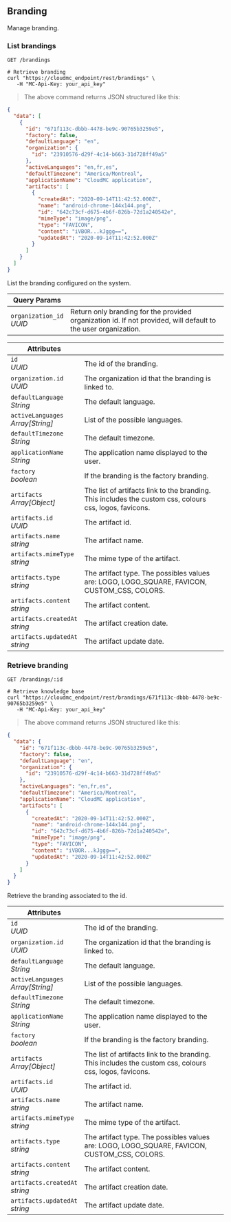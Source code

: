 ## Branding
Manage branding.

<!-------------------- LIST BRANDINGS -------------------->
### List brandings

`GET /brandings`

```shell
# Retrieve branding
curl "https://cloudmc_endpoint/rest/brandings" \
   -H "MC-Api-Key: your_api_key"
```
> The above command returns JSON structured like this:

```json
{
  "data": [
    {
      "id": "671f113c-dbbb-4478-be9c-90765b3259e5",
      "factory": false,
      "defaultLanguage": "en",
      "organization": {
        "id": "23910576-d29f-4c14-b663-31d728ff49a5"
      },
      "activeLanguages": "en,fr,es",
      "defaultTimezone": "America/Montreal",
      "applicationName": "CloudMC application",
      "artifacts": [
        {
          "createdAt": "2020-09-14T11:42:52.000Z",
          "name": "android-chrome-144x144.png",
          "id": "642c73cf-d675-4b6f-826b-72d1a240542e",
          "mimeType": "image/png",
          "type": "FAVICON",
          "content": "iVBOR...kJggg==",
          "updatedAt": "2020-09-14T11:42:52.000Z"
        }
      ]
    }
  ]
}
```

List the branding configured on the system.

Query Params | &nbsp;
---- | -----------
`organization_id`<br/>*UUID* | Return only branding for the provided organization id. If not provided, will default to the user organization.

Attributes | &nbsp;
---------- | -----------
`id`<br/>*UUID* | The id of the branding.
`organization.id`<br/>*UUID* | The organization id that the branding is linked to.
`defaultLanguage`<br/>*String* | The default language.
`activeLanguages`<br/>*Array[String]* | List of the possible languages.
`defaultTimezone`<br/>*String* | The default timezone.
`applicationName`<br/>*String* | The application name displayed to the user.
`factory`<br/>*boolean* | If the branding is the factory branding.
`artifacts`<br/>*Array[Object]* | The list of artifacts link to the branding. This includes the custom css, colours css, logos, favicons.
`artifacts.id`<br/>*UUID* | The artifact id.
`artifacts.name`<br/>*string* | The artifact name.
`artifacts.mimeType`<br/>*string* | The mime type of the artifact.
`artifacts.type`<br/>*string* | The artifact type. The possibles values are: LOGO, LOGO_SQUARE, FAVICON, CUSTOM_CSS, COLORS.
`artifacts.content`<br/>*string* | The artifact content.
`artifacts.createdAt`<br/>*string* | The artifact creation date.
`artifacts.updatedAt`<br/>*string* | The artifact update date.



<!-------------------- GET BRANDING -------------------->

### Retrieve branding

`GET /brandings/:id`

```shell
# Retrieve knowledge base
curl "https://cloudmc_endpoint/rest/brandings/671f113c-dbbb-4478-be9c-90765b3259e5" \
   -H "MC-Api-Key: your_api_key"
```
> The above command returns JSON structured like this:

```json
{
  "data": {
    "id": "671f113c-dbbb-4478-be9c-90765b3259e5",
    "factory": false,
    "defaultLanguage": "en",
    "organization": {
      "id": "23910576-d29f-4c14-b663-31d728ff49a5"
    },
    "activeLanguages": "en,fr,es",
    "defaultTimezone": "America/Montreal",
    "applicationName": "CloudMC application",
    "artifacts": [
      {
        "createdAt": "2020-09-14T11:42:52.000Z",
        "name": "android-chrome-144x144.png",
        "id": "642c73cf-d675-4b6f-826b-72d1a240542e",
        "mimeType": "image/png",
        "type": "FAVICON",
        "content": "iVBOR...kJggg==",
        "updatedAt": "2020-09-14T11:42:52.000Z"
      }
    ]
  }
}
```
Retrieve the branding associated to the id.

Attributes | &nbsp;
---------- | -----------
`id`<br/>*UUID* | The id of the branding.
`organization.id`<br/>*UUID* | The organization id that the branding is linked to.
`defaultLanguage`<br/>*String* | The default language.
`activeLanguages`<br/>*Array[String]* | List of the possible languages.
`defaultTimezone`<br/>*String* | The default timezone.
`applicationName`<br/>*String* | The application name displayed to the user.
`factory`<br/>*boolean* | If the branding is the factory branding.
`artifacts`<br/>*Array[Object]* | The list of artifacts link to the branding. This includes the custom css, colours css, logos, favicons.
`artifacts.id`<br/>*UUID* | The artifact id.
`artifacts.name`<br/>*string* | The artifact name.
`artifacts.mimeType`<br/>*string* | The mime type of the artifact.
`artifacts.type`<br/>*string* | The artifact type. The possibles values are: LOGO, LOGO_SQUARE, FAVICON, CUSTOM_CSS, COLORS.
`artifacts.content`<br/>*string* | The artifact content.
`artifacts.createdAt`<br/>*string* | The artifact creation date.
`artifacts.updatedAt`<br/>*string* | The artifact update date.
